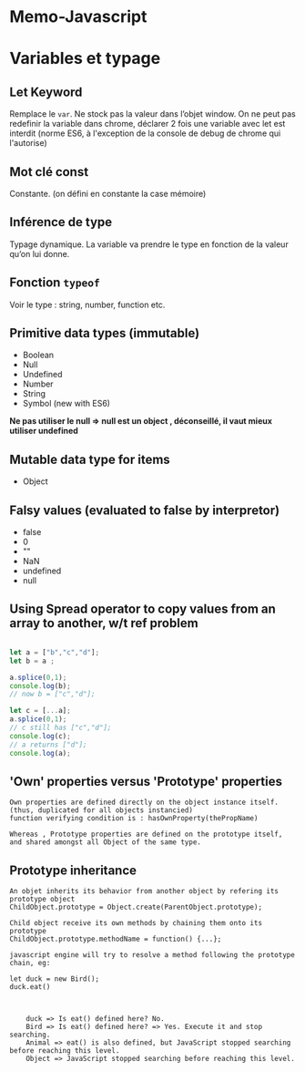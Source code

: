 # Memo-Javascript

# Variables et typage
## Let Keyword
Remplace le `var`. Ne stock pas la valeur dans l’objet window.
On ne peut pas redefinir la variable dans chrome, déclarer 2 fois une variable avec let est interdit (norme ES6, à l'exception de la console de debug de chrome qui l'autorise) 

## Mot clé const
Constante.  (on défini en constante la case mémoire)

## Inférence de type
Typage dynamique. La variable va prendre le type en fonction de la valeur qu’on lui donne. 

## Fonction `typeof`
Voir le type : string, number, function etc.

## Primitive data types (immutable)

- Boolean
- Null
- Undefined
- Number
- String 
- Symbol (new with ES6)

**Ne pas utiliser le null => null est un object , déconseillé, il vaut mieux utiliser undefined**

## Mutable data type for items

- Object

## Falsy values (evaluated to false by interpretor)
- false 
- 0
- ""
- NaN
- undefined 
- null

## Using Spread operator to copy values from an array to another, w/t ref problem

```javascript

let a = ["b","c","d"];
let b = a ;

a.splice(0,1);
console.log(b);
// now b = ["c","d"];

let c = [...a];
a.splice(0,1);
// c still has ["c","d"];
console.log(c);
// a returns ["d"];
console.log(a);

```


## 'Own' properties versus 'Prototype' properties

```
Own properties are defined directly on the object instance itself. (thus, duplicated for all objects instancied)
function verifying condition is : hasOwnProperty(thePropName)

Whereas , Prototype properties are defined on the prototype itself, and shared amongst all Object of the same type.
```

## Prototype inheritance
```
An objet inherits its behavior from another object by refering its prototype object
ChildObject.prototype = Object.create(ParentObject.prototype);

Child object receive its own methods by chaining them onto its prototype
ChildObject.prototype.methodName = function() {...};

javascript engine will try to resolve a method following the prototype chain, eg: 

let duck = new Bird();
duck.eat()



    duck => Is eat() defined here? No.
    Bird => Is eat() defined here? => Yes. Execute it and stop searching.
    Animal => eat() is also defined, but JavaScript stopped searching before reaching this level.
    Object => JavaScript stopped searching before reaching this level.



```
